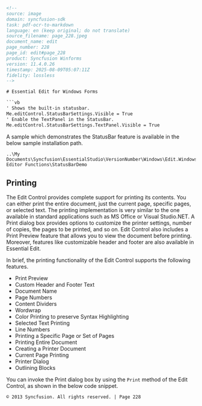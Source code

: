 ```html
<!-- 
source: image
domain: syncfusion-sdk
task: pdf-ocr-to-markdown
language: en (keep original; do not translate)
source_filename: page_228.jpeg
document_name: edit
page_number: 228
page_id: edit#page_228
product: Syncfusion Winforms
version: 11.4.0.26
timestamp: 2025-08-09T05:07:11Z
fidelity: lossless
-->

# Essential Edit for Windows Forms

```vb
' Shows the built-in statusbar.
Me.editControl.StatusBarSettings.Visible = True
' Enable the TextPanel in the StatusBar.
Me.editControl.StatusBarSettings.TextPanel.Visible = True
```

A sample which demonstrates the StatusBar feature is available in the below sample installation path.

```
..\My Documents\Syncfusion\EssentialStudio\VersionNumber\Windows\Edit.Windows\Samples\2.0\Advanced Editor Functions\StatusBarDemo
```

## Printing

The Edit Control provides complete support for printing its contents. You can either print the entire document, just the current page, specific pages, or selected text. The printing implementation is very similar to the one available in standard applications such as MS Office or Visual Studio.NET. A Print dialog box provides options to customize the printer settings, number of copies, the pages to be printed, and so on. Edit Control also includes a Print Preview feature that allows you to view the document before printing. Moreover, features like customizable header and footer are also available in Essential Edit.

In brief, the printing functionality of the Edit Control supports the following features.

- Print Preview
- Custom Header and Footer Text
- Document Name
- Page Numbers
- Content Dividers
- Wordwrap
- Color Printing to preserve Syntax Highlighting
- Selected Text Printing
- Line Numbers
- Printing a Specific Page or Set of Pages
- Printing Entire Document
- Creating a Printer Document
- Current Page Printing
- Printer Dialog
- Outlining Blocks

You can invoke the Print dialog box by using the `Print` method of the Edit Control, as shown in the below code snippet.
```html
© 2013 Syncfusion. All rights reserved. | Page 228
```
```